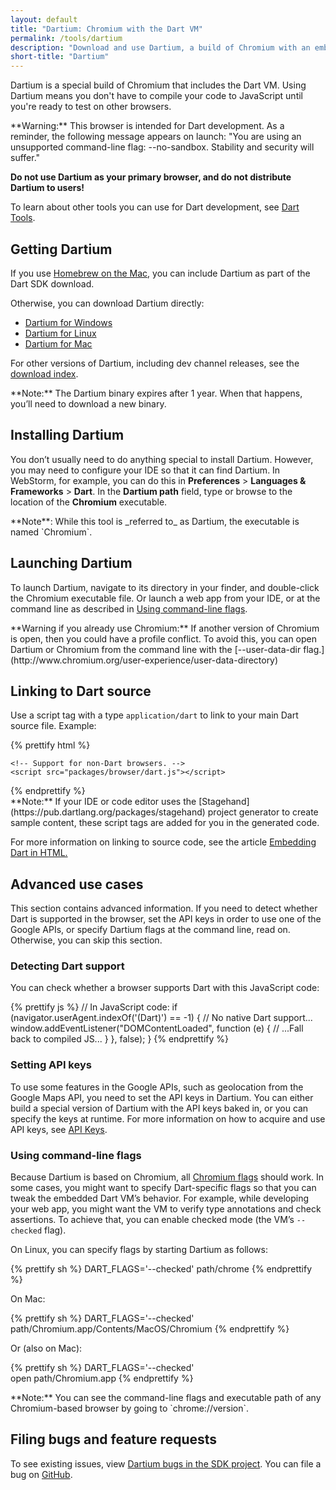 ```yaml
---
layout: default
title: "Dartium: Chromium with the Dart VM"
permalink: /tools/dartium
description: "Download and use Dartium, a build of Chromium with an embedded Dart VM."
short-title: "Dartium"
---
```


Dartium is a special build of Chromium that includes the Dart VM.
Using Dartium means you don't have to compile your code to JavaScript
until you're ready to test on other browsers.

<aside class="alert alert-warning" markdown="1">
**Warning:** This browser is intended for Dart development.
As a reminder, the following message appears on launch:
"You are using an unsupported command-line flag:
--no-sandbox. Stability and security will suffer."

**Do not use Dartium as your primary browser,
and do not distribute Dartium to users!**
</aside>

To learn about other tools you can use for Dart development,
see [Dart Tools](/tools/).

## Getting Dartium

If you use [Homebrew on the Mac]({{site.dart_vm}}/downloads/mac),
you can include Dartium as part of the Dart SDK download.

Otherwise, you can download Dartium directly:

* <a
    data-bits="32" data-os="windows" data-tool="dartium"
    class="download-link"
    href="{{ site.custom.downloads.dartarchive-stable-url-prefix }}/latest/dartium/dartium-windows-ia32-release.zip">Dartium for Windows</a>
* <a
    data-bits="64" data-os="linux" data-tool="dartium"
    class="download-link"
    href="{{ site.custom.downloads.dartarchive-stable-url-prefix }}/latest/dartium/dartium-linux-x64-release.zip">Dartium for Linux</a>
* <a
    data-bits="32" data-os="macos" data-tool="dartium"
    class="download-link"
    href="{{ site.custom.downloads.dartarchive-stable-url-prefix }}/latest/dartium/dartium-macos-ia32-release.zip">Dartium for Mac</a>

For other versions of Dartium, including dev channel releases, see the
[download index]({{site.dart_vm}}/downloads/archive/).

<aside class="alert alert-info" markdown="1">
**Note:**
The Dartium binary expires after 1 year. When that happens,
you’ll need to download a new binary.
</aside>

## Installing Dartium

You don’t usually need to do anything special to install Dartium.
However, you may need to configure your IDE so that it can find Dartium.
In WebStorm, for example, you can do this
in **Preferences** > **Languages & Frameworks** > **Dart**.
In the **Dartium path** field,
type or browse to the location of the **Chromium** executable.

<aside class="alert alert-info" markdown="1">
**Note**: While this tool is _referred to_ as Dartium,
the executable is named `Chromium`.
</aside>

## Launching Dartium

To launch Dartium, navigate to its directory in your finder, and
double-click the Chromium executable file. Or launch a web app
from your IDE, or at the command line as described in
[Using command-line flags](#using-command-line-flags).

<aside class="alert alert-warning" markdown="1">
**Warning if you already use Chromium:**
If another version of Chromium is open,
then you could have a profile conflict. To avoid this, you can open
Dartium or Chromium from the command line with the [--user-data-dir
flag.](http://www.chromium.org/user-experience/user-data-directory)
</aside>

## Linking to Dart source

Use a script tag with a type `application/dart` to link to your main Dart
source file. Example:

{% prettify html %}
<!DOCTYPE html>
<html>
  <body>
    <script type="application/dart" src="main.dart"></script>

    <!-- Support for non-Dart browsers. -->
    <script src="packages/browser/dart.js"></script>
  </body>
</html>
{% endprettify %}

<aside class="alert alert-info" markdown="1">
**Note:**
If your IDE or code editor uses the
[Stagehand](https://pub.dartlang.org/packages/stagehand)
project generator to create sample content, these script tags
are added for you in the generated code.
</aside>

For more information on linking to source code, see the article
[Embedding Dart in HTML.](/articles/low-level-html/embedding-in-html/)

## Advanced use cases

This section contains advanced information. If you need to detect whether
Dart is supported in the browser, set the API keys in order to use one
of the Google APIs, or specify Dartium flags at the command line,
read on. Otherwise, you can skip this section.

### Detecting Dart support

You can check whether a browser supports Dart with this JavaScript code:

{% prettify js %}
// In JavaScript code:
if (navigator.userAgent.indexOf('(Dart)') == -1) {
  // No native Dart support...
  window.addEventListener("DOMContentLoaded", function (e) {
      // ...Fall back to compiled JS...
    }
  }, false);
}
{% endprettify %}

### Setting API keys

To use some features in the Google APIs, such as geolocation
from the Google Maps API, you need to set the API keys in Dartium.
You can either build a special version of Dartium with the API
keys baked in, or you can specify the keys at runtime.
For more information on how to acquire and use API keys, see
[API Keys](http://www.chromium.org/developers/how-tos/api-keys).

### Using command-line flags

Because Dartium is based on Chromium, all [Chromium
flags](http://www.chromium.org/developers/how-tos/run-chromium-with-flags)
should work. In some cases, you might want to specify Dart-specific
flags so that you can tweak the embedded Dart VM’s behavior. For
example, while developing your web app, you might want the VM to verify
type annotations and check assertions. To achieve that, you can enable
checked mode (the VM’s `--checked` flag).

On Linux, you can specify flags by starting Dartium as follows:

{% prettify sh %}
DART_FLAGS='--checked' path/chrome
{% endprettify %}

On Mac:

{% prettify sh %}
DART_FLAGS='--checked'              \
  path/Chromium.app/Contents/MacOS/Chromium
{% endprettify %}

Or (also on Mac):

{% prettify sh %}
DART_FLAGS='--checked'              \
   open path/Chromium.app
{% endprettify %}

<aside class="alert alert-info" markdown="1">
**Note:**
You can see the command-line flags and executable path of any
Chromium-based browser by going to `chrome://version`.
</aside>

## Filing bugs and feature requests

To see existing issues, view
[Dartium bugs in the SDK project](https://github.com/dart-lang/sdk/labels/Area-Dartium).
You can file a bug on
[GitHub](https://github.com/dart-lang/sdk/issues).
